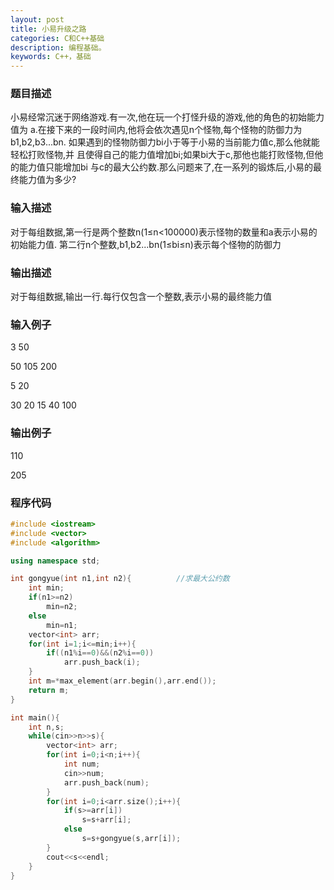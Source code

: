 ```yaml
---
layout: post
title: 小易升级之路
categories: C和C++基础
description: 编程基础。
keywords: C++，基础
---
```


### 题目描述

小易经常沉迷于网络游戏.有一次,他在玩一个打怪升级的游戏,他的角色的初始能力值为 a.在接下来的一段时间内,他将会依次遇见n个怪物,每个怪物的防御力为b1,b2,b3...bn. 如果遇到的怪物防御力bi小于等于小易的当前能力值c,那么他就能轻松打败怪物,并 且使得自己的能力值增加bi;如果bi大于c,那他也能打败怪物,但他的能力值只能增加bi 与c的最大公约数.那么问题来了,在一系列的锻炼后,小易的最终能力值为多少?

### 输入描述

对于每组数据,第一行是两个整数n(1≤n<100000)表示怪物的数量和a表示小易的初始能力值.
第二行n个整数,b1,b2...bn(1≤bi≤n)表示每个怪物的防御力

### 输出描述

对于每组数据,输出一行.每行仅包含一个整数,表示小易的最终能力值

### 输入例子

3 50

50 105 200

5 20

30 20 15 40 100

### 输出例子

110

205


### 程序代码

```cpp
#include <iostream>
#include <vector>
#include <algorithm>

using namespace std;

int gongyue(int n1,int n2){          //求最大公约数
	int min;
	if(n1>=n2)
		min=n2;
	else
		min=n1;
	vector<int> arr;
	for(int i=1;i<=min;i++){
		if((n1%i==0)&&(n2%i==0))
			arr.push_back(i);
	}
	int m=*max_element(arr.begin(),arr.end());
	return m;
}

int main(){
	int n,s;
	while(cin>>n>>s){
		vector<int> arr;
		for(int i=0;i<n;i++){
			int num;
			cin>>num;
			arr.push_back(num);
		}
		for(int i=0;i<arr.size();i++){
			if(s>=arr[i])
				s=s+arr[i];
			else
				s=s+gongyue(s,arr[i]);
		}
		cout<<s<<endl;
	}
}

```